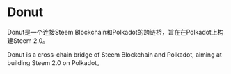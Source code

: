 # Donut

Donut是一个连接Steem Blockchain和Polkadot的跨链桥，旨在在Polkadot上构建Steem 2.0。

Donut is a cross-chain bridge of Steem Blockchain and Polkadot, aiming at building Steem 2.0 on Polkadot。
